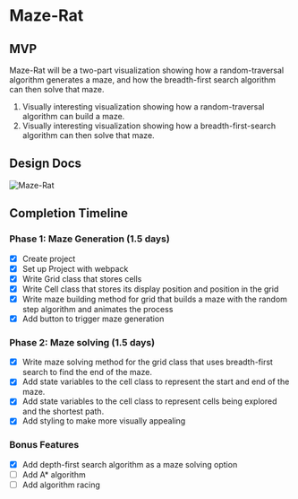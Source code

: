 # Maze-Rat

## MVP
Maze-Rat will be a two-part visualization showing how a random-traversal algorithm
generates a maze, and how the breadth-first search algorithm can then solve that
maze.

1. Visually interesting visualization showing how a random-traversal algorithm
  can build a maze.
2. Visually interesting visualization showing how a breadth-first-search algorithm
  can then solve that maze.

## Design Docs
![Maze-Rat]

[Maze-Rat]: ./docs/wireframes/Maze-Rat.png
## Completion Timeline

### Phase 1: Maze Generation (1.5 days)

- [x] Create project
- [x] Set up Project with webpack
- [x] Write Grid class that stores cells
- [x] Write Cell class that stores its display position and position in the grid
- [x] Write maze building method for grid that builds a maze with the random step
      algorithm and animates the process
- [x] Add button to trigger maze generation

### Phase 2: Maze solving (1.5 days)

- [x] Write maze solving method for the grid class that uses breadth-first search
      to find the end of the maze.
- [x] Add state variables to the cell class to represent the start and end of the maze.
- [x] Add state variables to the cell class to represent cells being explored and the shortest path.
- [x] Add styling to make more visually appealing

### Bonus Features
- [x] Add depth-first search algorithm as a maze solving option
- [ ] Add A* algorithm
- [ ] Add algorithm racing
